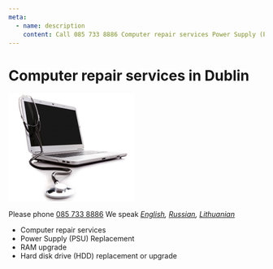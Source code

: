 ```yaml
---
meta:
  - name: description
    content: Call 085 733 8886 Computer repair services Power Supply (PSU) Replacement RAM upgrade Hard disk drive (HDD) replacement or upgrade
---
```

# Computer repair services in Dublin

![Computer repair services](../img/laptop-repair.jpg)

Please phone [085 733 8886](tel:+353857338886)
We speak *[English](/), [Russian](/ru/), [Lithuanian](/lt/)*

- Computer repair services
- Power Supply (PSU) Replacement
- RAM upgrade
- Hard disk drive (HDD) replacement or upgrade